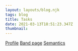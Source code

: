 ```yaml
---
layout: layouts/blog.njk
tags: blog
title: Tasks
date: 2021-03-13T18:51:23.347Z
thumbnail: 
---
```


[Profile](https://jeenny.github.io/profile/)
[Band page](https://jeenny.github.io/glass-animals/)
[Semantics](https://jeenny.github.io/semantic-html-challenge/)
